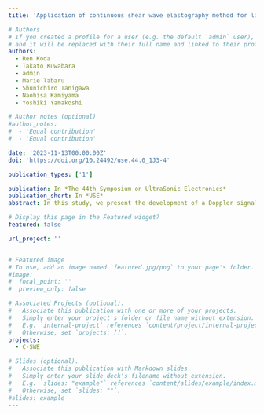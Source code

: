 ```yaml
---
title: 'Application of continuous shear wave elastography method for liver viscoelasticity measurement'

# Authors
# If you created a profile for a user (e.g. the default `admin` user), write the username (folder name) here
# and it will be replaced with their full name and linked to their profile.
authors:
  - Ren Koda
  - Takato Kuwabara
  - admin
  - Marie Tabaru
  - Shunichiro Tanigawa
  - Naohisa Kamiyama
  - Yoshiki Yamakoshi

# Author notes (optional)
#author_notes:
#  - 'Equal contribution'
#  - 'Equal contribution'

date: '2023-11-13T00:00:00Z'
doi: 'https://doi.org/10.24492/use.44.0_1J3-4'

publication_types: ['1']

publication: In *The 44th Symposium on UltraSonic Electronics*
publication_short: In *USE*
abstract: In this study, we present the development of a Doppler signal simulator for C-SWE. To investigate and engance the performance of the algorithm, intentional noise was incorporated into the simulator. The simulation process is elaborated, and the results obtained are provided to demonstrate the efficacy of this simulation algorithm. Moreover, we assess the robustness of the algorithm by evaluating its performance under the varying intentional noise conditions.

# Display this page in the Featured widget?
featured: false

url_project: ''


# Featured image
# To use, add an image named `featured.jpg/png` to your page's folder.
#image:
#  focal_point: ''
#  preview_only: false

# Associated Projects (optional).
#   Associate this publication with one or more of your projects.
#   Simply enter your project's folder or file name without extension.
#   E.g. `internal-project` references `content/project/internal-project/index.md`.
#   Otherwise, set `projects: []`.
projects:
  - C-SWE

# Slides (optional).
#   Associate this publication with Markdown slides.
#   Simply enter your slide deck's filename without extension.
#   E.g. `slides: "example"` references `content/slides/example/index.md`.
#   Otherwise, set `slides: ""`.
#slides: example
---
```

